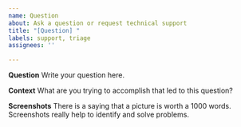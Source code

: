 ```yaml
---
name: Question
about: Ask a question or request technical support
title: "[Question] "
labels: support, triage
assignees: ''

---
```


**Question**
Write your question here.

**Context**
What are you trying to accomplish that led to this question?

**Screenshots**
There is a saying that a picture is worth a 1000 words. Screenshots really help to identify and solve problems.
